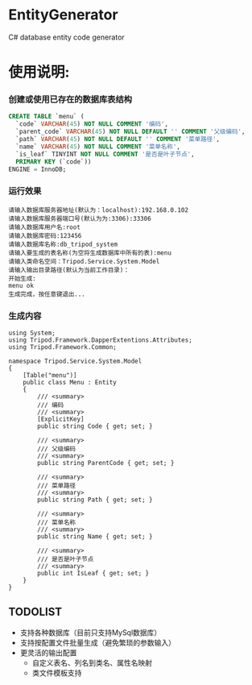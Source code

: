 # EntityGenerator
C# database entity code generator

# 使用说明:

### 创建或使用已存在的数据库表结构
```SQL
CREATE TABLE `menu` (
  `code` VARCHAR(45) NOT NULL COMMENT '编码',
  `parent_code` VARCHAR(45) NOT NULL DEFAULT '' COMMENT '父级编码',
  `path` VARCHAR(45) NOT NULL DEFAULT '' COMMENT '菜单路径',
  `name` VARCHAR(45) NOT NULL COMMENT '菜单名称',
  `is_leaf` TINYINT NOT NULL COMMENT '是否是叶子节点',
  PRIMARY KEY (`code`))
ENGINE = InnoDB;
```

### 运行效果
```
请输入数据库服务器地址(默认为：localhost):192.168.0.102
请输入数据库服务器端口号(默认为为:3306):33306
请输入数据库用户名:root
请输入数据库密码:123456
请输入数据库名称:db_tripod_system
请输入要生成的表名称(为空将生成数据库中所有的表):menu
请输入类命名空间：Tripod.Service.System.Model
请输入输出目录路径(默认为当前工作目录)：
开始生成:
menu ok
生成完成，按任意键退出...
```

### 生成内容
```CSHARP
using System;
using Tripod.Framework.DapperExtentions.Attributes;
using Tripod.Framework.Common;

namespace Tripod.Service.System.Model
{
	[Table("menu")]
	public class Menu : Entity
	{
		/// <summary>
		/// 编码
		/// <summary>
		[ExplicitKey]
		public string Code { get; set; }

		/// <summary>
		/// 父级编码
		/// <summary>
		public string ParentCode { get; set; }

		/// <summary>
		/// 菜单路径
		/// <summary>
		public string Path { get; set; }

		/// <summary>
		/// 菜单名称
		/// <summary>
		public string Name { get; set; }

		/// <summary>
		/// 是否是叶子节点
		/// <summary>
		public int IsLeaf { get; set; }
	}
}
```

## TODOLIST

- 支持各种数据库（目前只支持MySql数据库）
- 支持按配置文件批量生成（避免繁琐的参数输入）
- 更灵活的输出配置
	- 自定义表名、列名到类名、属性名映射
	- 类文件模板支持